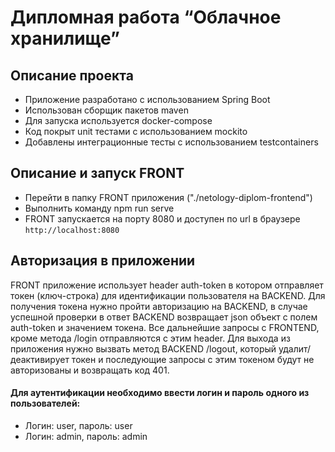 # Дипломная работа “Облачное хранилище”

## Описание проекта

- Приложение разработано с использованием Spring Boot
- Использован сборщик пакетов maven
- Для запуска используется docker-compose
- Код покрыт unit тестами с использованием mockito
- Добавлены интеграционные тесты с использованием testcontainers

## Описание и запуск FRONT
- Перейти в папку FRONT приложения ("./netology-diplom-frontend")
- Выполнить команду npm run serve
- FRONT запускается на порту 8080 и доступен по url в браузере `http://localhost:8080`

## Авторизация в приложении

FRONT приложение использует header auth-token в котором отправляет токен (ключ-строка) для идентификации пользователя на BACKEND. Для получения токена нужно пройти авторизацию на BACKEND, в случае успешной проверки в ответ BACKEND возвращает json объект с полем auth-token и значением токена. Все дальнейшие запросы с FRONTEND, кроме метода /login отправляются с этим header. Для выхода из приложения нужно вызвать метод BACKEND /logout, который удалит/деактивирует токен и последующие запросы с этим токеном будут не авторизованы и возвращать код 401.

#### Для аутентификации необходимо ввести логин и пароль одного из пользователей:
- Логин: user, пароль: user
- Логин: admin, пароль: admin
